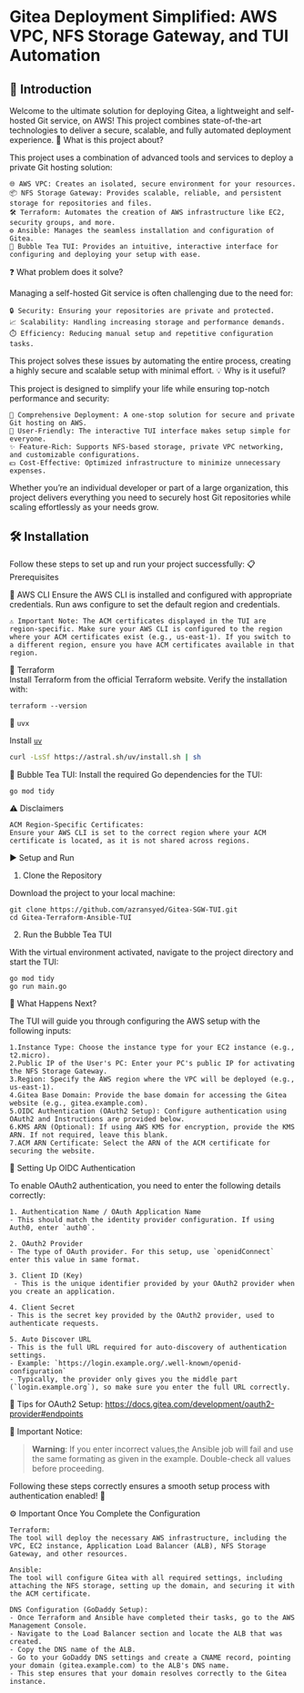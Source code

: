 # Gitea Deployment Simplified: AWS VPC, NFS Storage Gateway, and TUI Automation

## 🌟 Introduction

Welcome to the ultimate solution for deploying Gitea, a lightweight and self-hosted Git service, on AWS! This project combines state-of-the-art technologies to deliver a secure, scalable, and fully automated deployment experience.
🚀 What is this project about?

This project uses a combination of advanced tools and services to deploy a private Git hosting solution:

    🌐 AWS VPC: Creates an isolated, secure environment for your resources.
    📦 NFS Storage Gateway: Provides scalable, reliable, and persistent storage for repositories and files.
    🛠️ Terraform: Automates the creation of AWS infrastructure like EC2, security groups, and more.
    ⚙️ Ansible: Manages the seamless installation and configuration of Gitea.
    🎨 Bubble Tea TUI: Provides an intuitive, interactive interface for configuring and deploying your setup with ease.

❓ What problem does it solve?

Managing a self-hosted Git service is often challenging due to the need for:

    🔒 Security: Ensuring your repositories are private and protected.
    📈 Scalability: Handling increasing storage and performance demands.
    ⏱️ Efficiency: Reducing manual setup and repetitive configuration tasks.

This project solves these issues by automating the entire process, creating a highly secure and scalable setup with minimal effort.
💡 Why is it useful?

This project is designed to simplify your life while ensuring top-notch performance and security:

    🔑 Comprehensive Deployment: A one-stop solution for secure and private Git hosting on AWS.
    🤝 User-Friendly: The interactive TUI interface makes setup simple for everyone.
    ✨ Feature-Rich: Supports NFS-based storage, private VPC networking, and customizable configurations.
    💵 Cost-Effective: Optimized infrastructure to minimize unnecessary expenses.

Whether you’re an individual developer or part of a large organization, this project delivers everything you need to securely host Git repositories while scaling effortlessly as your needs grow.


## 🛠️ Installation

Follow these steps to set up and run your project successfully:
📋 Prerequisites

🔗 AWS CLI
        Ensure the AWS CLI is installed and configured with appropriate credentials.
        Run aws configure to set the default region and credentials.

    ⚠️ Important Note: The ACM certificates displayed in the TUI are region-specific. Make sure your AWS CLI is configured to the region where your ACM certificates exist (e.g., us-east-1). If you switch to a different region, ensure you have ACM certificates available in that region.

🔗 Terraform       
Install Terraform from the official Terraform website.
        Verify the installation with:

    terraform --version

🔗 `uvx`

Install [`uv`](https://github.com/astral-sh/uv)

```sh
curl -LsSf https://astral.sh/uv/install.sh | sh 
```


🔗 Bubble Tea TUI:
Install the required Go dependencies for the TUI:

    go mod tidy  

⚠️ Disclaimers

    ACM Region-Specific Certificates:
    Ensure your AWS CLI is set to the correct region where your ACM certificate is located, as it is not shared across regions.




▶️ Setup and Run
1. Clone the Repository

Download the project to your local machine:
```
git clone https://github.com/azransyed/Gitea-SGW-TUI.git  
cd Gitea-Terraform-Ansible-TUI
```

2. Run the Bubble Tea TUI

With the virtual environment activated, navigate to the project directory and start the TUI:
```
go mod tidy 
go run main.go  
```


🎯 What Happens Next?

The TUI will guide you through configuring the AWS setup with the following inputs:

    1.Instance Type: Choose the instance type for your EC2 instance (e.g., t2.micro).
    2.Public IP of the User's PC: Enter your PC's public IP for activating the NFS Storage Gateway.
    3.Region: Specify the AWS region where the VPC will be deployed (e.g., us-east-1).
    4.Gitea Base Domain: Provide the base domain for accessing the Gitea website (e.g., gitea.example.com).
    5.OIDC Authentication (OAuth2 Setup): Configure authentication using OAuth2 and Instructions are provided below.
    6.KMS ARN (Optional): If using AWS KMS for encryption, provide the KMS ARN. If not required, leave this blank.
    7.ACM ARN Certificate: Select the ARN of the ACM certificate for securing the website.


🔑 Setting Up OIDC Authentication

To enable OAuth2 authentication, you need to enter the following details correctly:
 
    1. Authentication Name / OAuth Application Name
    - This should match the identity provider configuration. If using Auth0, enter `auth0`.
    
    2. OAuth2 Provider
    - The type of OAuth provider. For this setup, use `openidConnect` enter this value in same format.

    3. Client ID (Key)
     - This is the unique identifier provided by your OAuth2 provider when you create an application.

    4. Client Secret
    - This is the secret key provided by the OAuth2 provider, used to authenticate requests.

    5. Auto Discover URL
    - This is the full URL required for auto-discovery of authentication settings.
    - Example: `https://login.example.org/.well-known/openid-configuration`
    - Typically, the provider only gives you the middle part (`login.example.org`), so make sure you enter the full URL correctly.
    

🔗 Tips for OAuth2 Setup:
https://docs.gitea.com/development/oauth2-provider#endpoints


🚨 Important Notice:


> **Warning**: If you enter incorrect values,the Ansible job will fail and use the same formating as given in the example. Double-check all values before proceeding.


Following these steps correctly ensures a smooth setup process with authentication enabled! 🚀
    


⚙️ Important Once You Complete the Configuration

    Terraform:
    The tool will deploy the necessary AWS infrastructure, including the VPC, EC2 instance, Application Load Balancer (ALB), NFS Storage Gateway, and other resources.

    Ansible:
    The tool will configure Gitea with all required settings, including attaching the NFS storage, setting up the domain, and securing it with the ACM certificate.

    DNS Configuration (GoDaddy Setup):
    - Once Terraform and Ansible have completed their tasks, go to the AWS Management Console.
    - Navigate to the Load Balancer section and locate the ALB that was created.
    - Copy the DNS name of the ALB.
    - Go to your GoDaddy DNS settings and create a CNAME record, pointing your domain (gitea.example.com) to the ALB's DNS name.
    - This step ensures that your domain resolves correctly to the Gitea instance.
